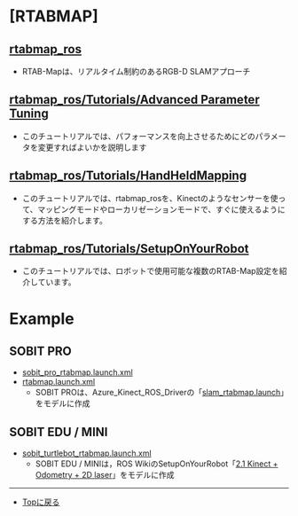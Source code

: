 # [RTABMAP]

## [rtabmap_ros](http://wiki.ros.org/rtabmap_ros)
- RTAB-Mapは、リアルタイム制約のあるRGB-D SLAMアプローチ

## [rtabmap_ros/Tutorials/Advanced Parameter Tuning](http://wiki.ros.org/rtabmap_ros/Tutorials/Advanced%20Parameter%20Tuning)
- このチュートリアルでは、パフォーマンスを向上させるためにどのパラメータを変更すればよいかを説明します

## [rtabmap_ros/Tutorials/HandHeldMapping](http://wiki.ros.org/rtabmap_ros/Tutorials/HandHeldMapping)
- このチュートリアルでは、rtabmap_rosを、Kinectのようなセンサーを使って、マッピングモードやローカリゼーションモードで、すぐに使えるようにする方法を紹介します。

## [rtabmap_ros/Tutorials/SetupOnYourRobot](http://wiki.ros.org/rtabmap_ros/Tutorials/SetupOnYourRobot)
- このチュートリアルでは、ロボットで使用可能な複数のRTAB-Map設定を紹介しています。

# Example
## SOBIT PRO
- [sobit_pro_rtabmap.launch.xml](sobit_mapping/launch/include/sobit_pro_rtabmap.launch.xml)
- [rtabmap.launch.xml](sobit_mapping/launch/include/rtabmap.launch.xml)
    - SOBIT PROは、Azure_Kinect_ROS_Driverの「[slam_rtabmap.launch](https://github.com/microsoft/Azure_Kinect_ROS_Driver/blob/melodic/launch/slam_rtabmap.launch)」をモデルに作成

## SOBIT EDU / MINI
- [sobit_turtlebot_rtabmap.launch.xml](sobit_mapping/launch/include/sobit_turtlebot_rtabmap.launch.xml)
    - SOBIT EDU / MINIは，ROS WikiのSetupOnYourRobot「[2.1 Kinect + Odometry + 2D laser](http://wiki.ros.org/rtabmap_ros/Tutorials/SetupOnYourRobot#Kinect_.2B-_Odometry_.2B-_2D_laser)」をモデルに作成


---

- [Topに戻る](https://gitlab.com/TeamSOBITS/sobit_navigation_stack#sobit-navigation-stack)